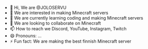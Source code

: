 - 👋 Hi, We are @JOLOSERVU
- 👀 We are interested in making Minecraft servers
- 🌱 We are currently learning coding and making Minecraft servers
- 💞️ We are looking to collaborate on Minecraft
- 📫 How to reach we Discord, YouTube, Instagram, Twitch
- 😄 Pronouns: ...
- ⚡ Fun fact: We are making the best finnish Minecraft server

<!---
JOLOSERVU/JOLOSERVU is a ✨ special ✨ repository because its `README.md` (this file) appears on your GitHub profile.
You can click the Preview link to take a look at your changes.
--->
